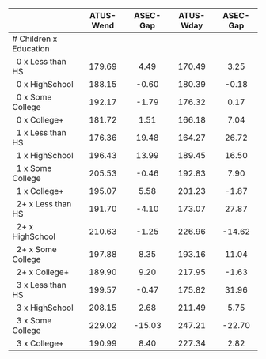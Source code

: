 
|                      |    ATUS-Wend |     ASEC-Gap |    ATUS-Wday |     ASEC-Gap |
| -------------------- | :----------: | :----------: | :----------: | :----------: |
| # Children x Education |              |              |              |              |
| &nbsp;&nbsp;0 x Less than HS |       179.69 |         4.49 |       170.49 |         3.25 |
| &nbsp;&nbsp;0 x HighSchool |       188.15 |        -0.60 |       180.39 |        -0.18 |
| &nbsp;&nbsp;0 x Some College |       192.17 |        -1.79 |       176.32 |         0.17 |
| &nbsp;&nbsp;0 x College+ |       181.72 |         1.51 |       166.18 |         7.04 |
| &nbsp;&nbsp;1 x Less than HS |       176.36 |        19.48 |       164.27 |        26.72 |
| &nbsp;&nbsp;1 x HighSchool |       196.43 |        13.99 |       189.45 |        16.50 |
| &nbsp;&nbsp;1 x Some College |       205.53 |        -0.46 |       192.83 |         7.90 |
| &nbsp;&nbsp;1 x College+ |       195.07 |         5.58 |       201.23 |        -1.87 |
| &nbsp;&nbsp;2+ x Less than HS |       191.70 |        -4.10 |       173.07 |        27.87 |
| &nbsp;&nbsp;2+ x HighSchool |       210.63 |        -1.25 |       226.96 |       -14.62 |
| &nbsp;&nbsp;2+ x Some College |       197.88 |         8.35 |       193.16 |        11.04 |
| &nbsp;&nbsp;2+ x College+ |       189.90 |         9.20 |       217.95 |        -1.63 |
| &nbsp;&nbsp;3 x Less than HS |       199.57 |        -0.47 |       175.82 |        31.96 |
| &nbsp;&nbsp;3 x HighSchool |       208.15 |         2.68 |       211.49 |         5.75 |
| &nbsp;&nbsp;3 x Some College |       229.02 |       -15.03 |       247.21 |       -22.70 |
| &nbsp;&nbsp;3 x College+ |       190.99 |         8.40 |       227.34 |         2.82 |

